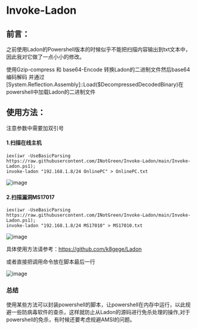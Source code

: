 # Invoke-Ladon



## 前言：

之前使用Ladon的Powershell版本的时候似乎不能把扫描内容输出到txt文本中，因此我对它做了一点小小的修改。

使用Gzip-compress 和 base64-Encode 转换Ladon的二进制文件然后base64编码解码 并通过[System.Reflection.Assembly]::Load($DecompressedDecodedBinary)在powershell中加载Ladon的二进制文件



## 使用方法：

注意参数中需要加双引号



#### 1.扫描在线主机

```
iex(iwr -UseBasicParsing https://raw.githubusercontent.com/INotGreen/Invoke-Ladon/main/Invoke-Ladon.ps1);
invoke-ladon "192.168.1.8/24 OnlinePC" > OnlinePC.txt
```
![image](https://user-images.githubusercontent.com/89376703/197330353-73fb556c-b59b-43e9-a3ac-bc3e28d15644.png)




#### 2.扫描漏洞MS17017



```
iex(iwr -UseBasicParsing https://raw.githubusercontent.com/INotGreen/Invoke-Ladon/main/Invoke-Ladon.ps1);
invoke-ladon "192.168.1.8/24 MS17010" > MS17010.txt
```
![image](https://user-images.githubusercontent.com/89376703/197330367-387b676a-6a4c-4ea9-951d-56aac29229e4.png)




具体使用方法请参考：https://github.com/k8gege/Ladon

或者直接把调用命令放在脚本最后一行

![image](https://user-images.githubusercontent.com/89376703/197330378-fff9e947-3c5e-47b8-b4ae-02576fdee671.png)


### 总结

使用某些方法可以封装powershell的脚本，让powershell在内存中运行，以此规避一些防病毒软件的查杀，这样就防止从Ladon的源码进行免杀处理的操作,对于powershell的免杀，有时候还要考虑规避AMSI的问题。
